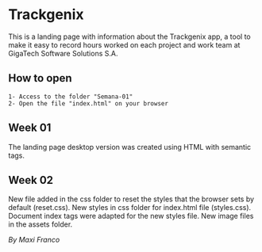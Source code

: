 # Trackgenix
This is a landing page with information about the Trackgenix app, a tool to make it easy 
to record hours worked on each project and work team at GigaTech Software Solutions S.A.

## How to open
```
1- Access to the folder "Semana-01"
2- Open the file "index.html" on your browser
```

## Week 01
The landing page desktop version was created using HTML with semantic tags.

## Week 02
New file added in the css folder to reset the styles that the browser sets by default (reset.css). 
New styles in css folder for index.html file (styles.css). Document index tags were adapted for the 
new styles file. New image files in the assets folder.

_By Maxi Franco_